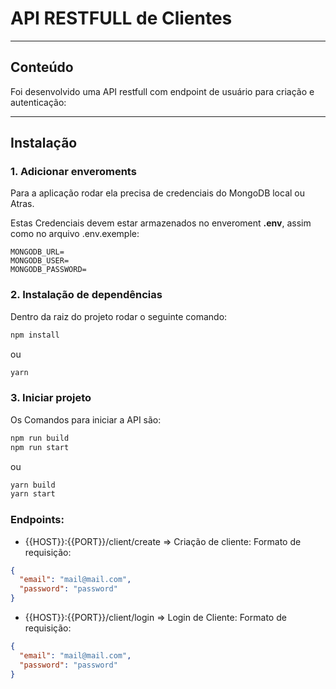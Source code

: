 # API RESTFULL de Clientes

---

## Conteúdo

Foi desenvolvido uma API restfull com endpoint de usuário para criação e autenticação:

---

## Instalação

### 1. Adicionar enveroments

Para a aplicação rodar ela precisa de credenciais do MongoDB local ou Atras.

Estas Credenciais devem estar armazenados no enveroment **.env**, assim como no arquivo .env.exemple:

```
MONGODB_URL=
MONGODB_USER=
MONGODB_PASSWORD=
```

### 2. Instalação de dependências

Dentro da raiz do projeto rodar o seguinte comando:

```sh
npm install
```

ou

```sh
yarn
```

### 3. Iniciar projeto

Os Comandos para iniciar a API são:

```sh
npm run build
npm run start
```

ou

```sh
yarn build
yarn start
```

### Endpoints:

- {{HOST}}:{{PORT}}/client/create => Criação de cliente:
  Formato de requisição:

```json
{
  "email": "mail@mail.com",
  "password": "password"
}
```

- {{HOST}}:{{PORT}}/client/login => Login de Cliente:
  Formato de requisição:

```json
{
  "email": "mail@mail.com",
  "password": "password"
}
```
